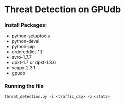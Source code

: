 Threat Detection on GPUdb
=========================

### Install Packages:
 * python-setuptools
 * python-devel
 * python-pip
 * ordereddict-1.1
 * avro-1.7.7
 * dpkt-1.7 or dpkt-1.8.6
 * scapy-2.3.1
 * gpudb
 
### Running the file
`threat_detection.py -i <traffic_cap> -o <stats>`

